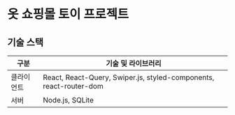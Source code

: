 # 옷 쇼핑몰 토이 프로젝트

## 기술 스택

| **구분**  | **기술 및 라이브러리**                                                |
|-----------|----------------------------------------------------------------------|
| 클라이언트 | React, React-Query, Swiper.js, styled-components, react-router-dom   |
| 서버      | Node.js, SQLite                                                      |